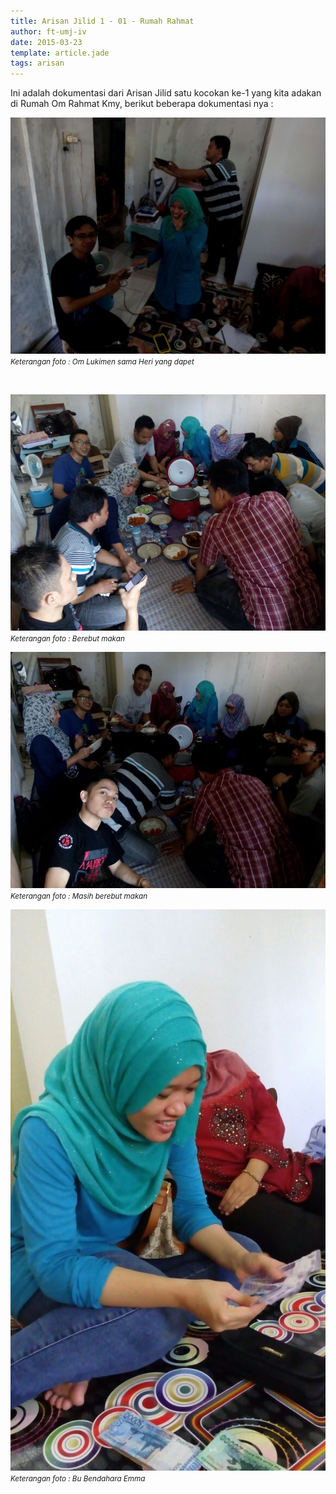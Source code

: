 ```yaml
---
title: Arisan Jilid 1 - 01 - Rumah Rahmat
author: ft-umj-iv
date: 2015-03-23
template: article.jade
tags: arisan
---
```


Ini adalah dokumentasi dari Arisan Jilid satu kocokan ke-1 yang kita adakan di Rumah Om Rahmat Kmy, berikut beberapa dokumentasi nya :

![Arisan Jilid 01 - 1](Arisan-Jilid-01-1.jpg)
<small>_Keterangan foto : Om Lukimen sama Heri yang dapet_</small>

<br/>
<span class="more"></span>

![Arisan Jilid 01 - 2](Arisan-Jilid-01-2.jpg)
<small>_Keterangan foto : Berebut makan_</small>

![Arisan Jilid 01 - 3](Arisan-Jilid-01-3.jpg)
<small>_Keterangan foto : Masih berebut makan_</small>

![Arisan Jilid 01 - 4](Arisan-Jilid-01-4.jpg)
<small>_Keterangan foto : Bu Bendahara Emma_</small>